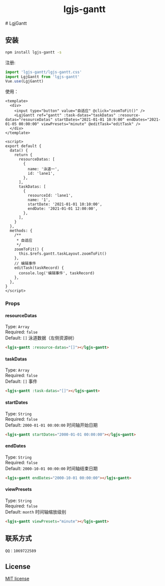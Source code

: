 <h1 align="center">lgjs-gantt</h1>
# LgjGantt

## 安装

```bash
npm install lgjs-gantt -s
```

注册:

```js
import 'lgjs-gantt/lgjs-gantt.css'
import LgjGantt from 'lgjs-gantt'
Vue.use(LgjGantt)
```

使用：

```vue
<template>
  <div>
    <input type="button" value="自适应" @click="zoomToFit()" />
    <LgjGantt ref="gantt" :task-datas="taskDatas" :resource-datas="resourceDatas" startDates="2021-01-01 10:9:00" endDates="2021-01-05 00:00:00" viewPresets="minute" @editTask="editTask" />
  </div>
</template>

<script>
export default {
  data() {
    return {
      resourceDatas: [
        {
          name: '泳道一',
          id: 'lane1',
        },
      ],
      taskDatas: [
        {
          resourceId: 'lane1',
          name: '1',
          startDate: '2021-01-01 10:10:00',
          endDate: '2021-01-01 12:00:00',
        },
      ],
    }
  },
  methods: {
    /**
     * 自适应
     */
    zoomToFit() {
      this.$refs.gantt.taskLayout.zoomToFit()
    },
    // 编辑事件
    editTask(taskRecord) {
      console.log('编辑事件', taskRecord)
    },
  },
}
</script>
```

### Props

#### resourceDatas

Type: `Array`<br>
Required: `false`<br>
Default: `[]`
泳道数据（左侧资源树）

```html
<lgjs-gantt :resource-datas="[]"></lgjs-gantt>
```

#### taskDatas

Type: `Array`<br>
Required: `false`<br>
Default: `[]`
事件

```html
<lgjs-gantt :task-datas="[]"></lgjs-gantt>
```

#### startDates

Type: `String`<br>
Required: `false`<br>
Default: `2000-01-01 00:00:00`
时间轴开始日期

```html
<lgjs-gantt startDates="2000-01-01 00:00:00"></lgjs-gantt>
```

#### endDates

Type: `String`<br>
Required: `false`<br>
Default: `2000-10-01 00:00:00`
时间轴结束日期

```html
<lgjs-gantt endDates="2000-10-01 00:00:00"></lgjs-gantt>
```

#### viewPresets

Type: `String`<br>
Required: `false`<br>
Default: `month`
时间轴缩放级别

```html
<lgjs-gantt viewPresets="minute"></lgjs-gantt>
```

## 联系方式

```
QQ：1069722589
```

## License

[MIT license](LICENSE)
